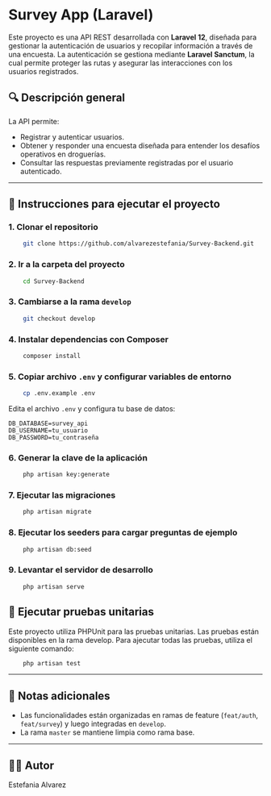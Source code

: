 # Survey App (Laravel)

Este proyecto es una API REST desarrollada con **Laravel 12**, diseñada para gestionar la autenticación de usuarios y recopilar información a través de una encuesta. La autenticación se gestiona mediante **Laravel Sanctum**, la cual permite proteger las rutas y asegurar las interacciones con los usuarios registrados.

## 🔍 Descripción general

La API permite:

- Registrar y autenticar usuarios.
- Obtener y responder una encuesta diseñada para entender los desafíos operativos en droguerías.
- Consultar las respuestas previamente registradas por el usuario autenticado.

---

## 🚀 Instrucciones para ejecutar el proyecto


### 1. Clonar el repositorio

```bash
    git clone https://github.com/alvarezestefania/Survey-Backend.git
```

### 2. Ir a la carpeta del proyecto

```bash
    cd Survey-Backend
```

### 3. Cambiarse a la rama `develop`

```bash
    git checkout develop
```

### 4. Instalar dependencias con Composer

```bash
    composer install
```

### 5. Copiar archivo `.env` y configurar variables de entorno

```bash
    cp .env.example .env
```

Edita el archivo `.env` y configura tu base de datos:

```env
DB_DATABASE=survey_api
DB_USERNAME=tu_usuario
DB_PASSWORD=tu_contraseña
```

### 6. Generar la clave de la aplicación

```bash
    php artisan key:generate
```

### 7. Ejecutar las migraciones

```bash
    php artisan migrate
```

### 8. Ejecutar los seeders para cargar preguntas de ejemplo

```bash
    php artisan db:seed
```

### 9. Levantar el servidor de desarrollo

```bash
    php artisan serve
```

## 🧪 Ejecutar pruebas unitarias

Este proyecto utiliza PHPUnit para las pruebas unitarias. Las pruebas están disponibles en la rama develop. Para ajecutar todas las pruebas, utiliza el siguiente comando:

```bash
    php artisan test
```

---

## 🧠 Notas adicionales

- Las funcionalidades están organizadas en ramas de feature (`feat/auth`, `feat/survey`) y luego integradas en `develop`.
- La rama `master` se mantiene limpia como rama base.

---

## 🧑‍💻 Autor

Estefania Alvarez  

